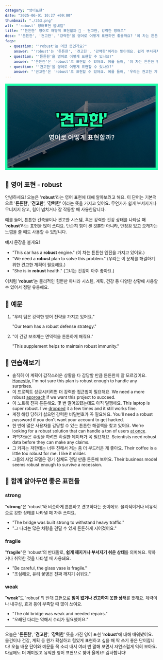 ```yaml
---
category: "영어표현"
date: "2025-06-01 10:27 +09:00"
thumbnail: "./353.png"
alt: "'robust' 영어표현 썸네일"
title: "'튼튼한' 영어로 어떻게 표현할까 💪 - 견고한, 강력한 영어로"
desc: "'튼튼한', '견고한', '강력한'을 영어로 어떻게 표현하면 좋을까요? '이 차는 튼튼한 엔진을 가지고 있어요.', '우리는 견고한 계획이 필요해요.', '그녀는 건강이 아주 좋아요.' 등을 영어로 표현하는 법을 배워봅시다. 다양한 예문을 통해서 연습하고 본인의 표현으로 만들어 보세요."
faqs:
  - question: "'robust'는 어떤 뜻인가요?"
    answer: "'robust'는 '튼튼한', '견고한', '강력한'이라는 뜻이에요. 쉽게 부서지지 않고 힘이 넘치거나 잘 작동하는 상태를 표현할 때 사용해요."
  - question: "'튼튼한'을 영어로 어떻게 표현할 수 있나요?"
    answer: "'튼튼한'은 'robust'로 표현할 수 있어요. 예를 들어, '이 차는 튼튼한 엔진을 가지고 있어요.'는 'This car has a robust engine.'이라고 말해요."
  - question: "'견고한'을 영어로 어떻게 표현할 수 있나요?"
    answer: "'견고한'은 'robust'로 표현할 수 있어요. 예를 들어, '우리는 견고한 계획이 필요해요.'는 'We need a robust plan to solve this problem.'이라고 말해요."
---
```


!['robust' 영어표현 썸네일](./353.png)

## 🌟 영어 표현 - robust

안녕하세요! 오늘은 '**robust**'라는 영어 표현에 대해 알아보려고 해요. 이 단어는 기본적으로 '**튼튼한**', '**견고한**', '**강력한**' 이라는 뜻을 가지고 있어요. 무언가가 쉽게 부서지거나 무너지지 않고, 힘이 넘치거나 잘 작동할 때 사용한답니다.

예를 들어, 튼튼한 건축물이나 견고한 시스템, 혹은 강력한 건강 상태를 나타낼 때 '**robust**'라는 표현을 많이 쓰여요. 단순히 힘이 센 것뿐만 아니라, 안정감 있고 오래가는 느낌을 줄 때도 사용할 수 있답니다.

예시 문장을 볼게요!

- "This car has a **robust** engine." (이 차는 튼튼한 엔진을 가지고 있어요.)
- "We need a **robust** plan to solve this problem." (우리는 이 문제를 해결하기 위한 견고한 계획이 필요해요.)
- "She is in **robust** health." (그녀는 건강이 아주 좋아요.)

이처럼 '**robust**'는 물리적인 힘뿐만 아니라 시스템, 계획, 건강 등 다양한 상황에 사용할 수 있어서 정말 유용해요.

## 📖 예문

1. "우리 팀은 강력한 방어 전략을 가지고 있어요."

   "Our team has a robust defense strategy."

2. "이 건강 보조제는 면역력을 튼튼하게 해줘요."

   "This supplement helps to maintain robust immunity."

## 💬 연습해보기

<ul data-interactive-list>
  <li data-interactive-item>
    <span data-toggler>솔직히 이 계획이 갑작스러운 상황을 다 감당할 만큼 튼튼한지 잘 모르겠어요.</span>
    <span data-answer><a href="/blog/in-english/336.honestly/">Honestly</a>, I'm not sure this plan is robust enough to handle any surprises.</span>
  </li>
  <li data-interactive-item>
    <span data-toggler>이 프로젝트 성공시키려면 더 강력한 접근법이 필요해요.</span>
    <span data-answer>We need a more robust <a href="/blog/in-english/267.approach/">approach</a> if we want this project to succeed.</span>
  </li>
  <li data-interactive-item>
    <span data-toggler>이 노트북 진짜 튼튼해요. 몇 번 떨어뜨렸는데도 아직 멀쩡해요.</span>
    <span data-answer>This laptop is super robust. I've <a href="/blog/in-english/361.drop/">dropped</a> it a few times and it still works fine.</span>
  </li>
  <li data-interactive-item>
    <span data-toggler>계정 해킹 당하기 싫으면 강력한 비밀번호가 꼭 필요해요.</span>
    <span data-answer>You'll need a robust password if you don't want your account to get hacked.</span>
  </li>
  <li data-interactive-item>
    <span data-toggler>한 번에 많은 사용자를 감당할 수 있는 튼튼한 해결책을 찾고 있어요.</span>
    <span data-answer>We're looking for a robust solution that can handle a ton of users <a href="/blog/in-english/357.insight/">at once</a>.</span>
  </li>
  <li data-interactive-item>
    <span data-toggler>과학자들은 주장을 하려면 확실한 데이터가 꼭 필요해요.</span>
    <span data-answer>Scientists need robust data before they can make any claims.</span>
  </li>
  <li data-interactive-item>
    <span data-toggler>그 커피는 저한테는 너무 진해서 저는 좀 더 부드러운 게 좋아요.</span>
    <span data-answer>Their coffee is a little too robust for me. I like it milder.</span>
  </li>
  <li data-interactive-item>
    <span data-toggler>그들의 사업 모델은 경기 침체도 견딜 만큼 튼튼해 보여요.</span>
    <span data-answer>Their business model seems robust enough to survive a recession.</span>
  </li>
</ul>

## 🤝 함께 알아두면 좋은 표현들

### strong

"**strong**"은 'robust'와 비슷하게 튼튼하고 견고하다는 뜻이에요. 물리적이거나 비유적으로 강한 상태를 나타낼 때 자주 쓰여요.

- "The bridge was built strong to withstand heavy traffic."
- "그 다리는 많은 차량을 견딜 수 있게 튼튼하게 지어졌어요."

### fragile

"**fragile**"은 'robust'의 반대말로, **쉽게 깨지거나 부서지기 쉬운 상태**를 의미해요. 약하거나 취약한 것을 나타낼 때 사용돼요.

- "Be careful, the glass vase is fragile."
- "조심해요, 유리 꽃병은 진짜 깨지기 쉬워요."

### weak

"**weak**"도 'robust'의 반대 표현으로 **힘이 없거나 견고하지 못한 상태**를 뜻해요. 체력이나 내구성, 효과 등이 부족할 때 많이 쓰여요.

- "The old bridge was weak and needed repairs."
- "오래된 다리는 약해서 수리가 필요했어요."

---

오늘은 '**튼튼한**', '**견고한**', '**강력한**' 뜻을 가진 영어 표현 '**robust**'에 대해 배워봤어요. 물건이나 건강, 계획 등 뭔가 확실하고 힘있게 표현하고 싶을 때 딱 쓰기 좋은 단어랍니다! 오늘 배운 단어와 예문들 꼭 소리 내서 여러 번 말해 보면서 자연스럽게 익혀 보아요. 다음에도 더 재미있고 유익한 영어 표현으로 찾아 올게요! 감사합니다!
